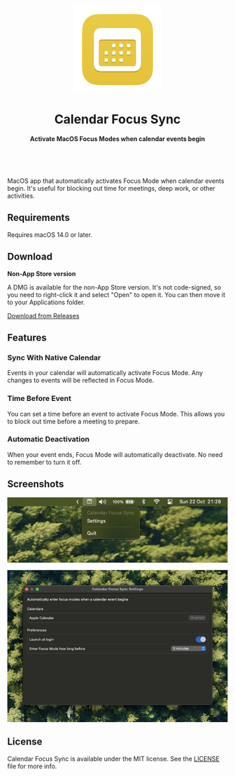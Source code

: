 <div align="center">
	<img src="Calendar Focus Sync/Assets.xcassets/AppIcon.appiconset/256x256@2x.png" width="200" height="200">
	<h1>Calendar Focus Sync</h1>
	<p>
		<b>Activate MacOS Focus Modes when calendar events begin</b>
	</p>
	<br>
	<br>
	<br>
</div>

MacOS app that automatically activates Focus Mode when calendar events begin. It's useful for blocking out time for meetings, deep work, or other activities.

<!-- [![](https://tools.applemediaservices.com/api/badges/download-on-the-mac-app-store/black/en-us?size=250x83&releaseDate=1615852800)](https://apps.apple.com/app/)
-->

## Requirements

Requires macOS 14.0 or later.

## Download

**Non-App Store version**

A DMG is available for the non-App Store version. It's not code-signed, so you need to right-click it and select "Open" to open it. You can then move it to your Applications folder.

[Download from Releases](https://github.com/a11rew/calendar-focus-sync/releases)

## Features

### Sync With Native Calendar

Events in your calendar will automatically activate Focus Mode. Any changes to events will be reflected in Focus Mode.

### Time Before Event

You can set a time before an event to activate Focus Mode. This allows you to block out time before a meeting to prepare.

### Automatic Deactivation

When your event ends, Focus Mode will automatically deactivate. No need to remember to turn it off.

## Screenshots

![Menu Bar Item](<Calendar Focus Sync/Assets.xcassets/Screenshots/menu-bar.png>)

![Settings Screen](<Calendar Focus Sync/Assets.xcassets/Screenshots/settings.png>)

## License

Calendar Focus Sync is available under the MIT license. See the [LICENSE](LICENSE) file for more info.
